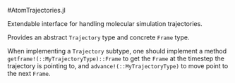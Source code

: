 #AtomTrajectories.jl

Extendable interface for handling molecular simulation trajectories.

Provides an abstract `Trajectory` type and concrete `Frame` type.

When implementing a `Trajectory` subtype, one should implement a method
`getframe!(::MyTrajectoryType)::Frame` to get the `Frame` at the timestep the
trajectory is pointing to, and `advance!(::MyTrajectoryType)` to move point to
the next `Frame`.
